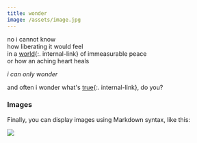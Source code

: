 ```yaml
---
title: wonder
image: /assets/image.jpg
---
```

 
no i cannot know  
how liberating it would feel  
in a [world](/earth){:. internal-link} of immeasurable peace  
or how an aching heart heals  
  
*i can only wonder*
  
  
  
  
and often i  wonder what's [true](/truth){:. internal-link}, do you?  


### Images

Finally, you can display images using Markdown syntax, like this:

![]({{page.fireplace}})


